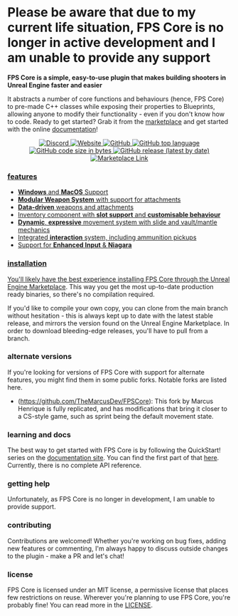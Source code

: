 # Please be aware that due to my current life situation, FPS Core is no longer in active development and I am unable to provide any support

**FPS Core is a simple, easy-to-use plugin that makes building shooters in Unreal Engine faster and easier**

It abstracts a number of core functions and behaviours (hence, FPS Core) to pre-made C++ classes while exposing their properties to Blueprints, allowing anyone to modify their functionality - even if you don't know how to code. Ready to get started? Grab it from the [marketplace](https://www.unrealengine.com/marketplace/en-US/product/fps-core) and get started with the online [documentation](https://emmadocs.dev)!

<div align="center">
  <a href="https://discord.gg/MzxdZd2WqR" target="_blank" title="Discord">
  <img alt="Discord" src="https://img.shields.io/discord/1010210608030961804">
  <a href="https://emmadocs.dev" target="_blank" title="Website">
  <img alt="Website" src="https://img.shields.io/website?label=documentation&url=https%3A%2F%2Femmadocs.dev">
  <a href="" target="_blank" title="">
  <img alt="GitHub" src="https://img.shields.io/github/license/whoisEllie/FPSCore">
  <img alt="GitHub top language" src="https://img.shields.io/github/languages/top/whoisEllie/FPSCore">
  <img alt="GitHub code size in bytes" src="https://img.shields.io/github/languages/code-size/whoisEllie/FPSCore">
  <img alt="GitHub release (latest by date)" src="https://img.shields.io/github/v/release/whoisEllie/FPSCore">
  <a href="https://www.unrealengine.com/marketplace/en-US/product/fps-core" target="_blank" title="Marketplace Link">
  <img alt="Marketplace Link" src="https://img.shields.io/badge/download-marketplace-blue">
</div>


### features
- **Windows** and **MacOS** Support
- **Modular Weapon System** with support for attachments
- **Data-driven** weapons and attachments
- Inventory component with **slot support** and **customisable behaviour**
- **Dynamic**, **expressive** movement system with slide and vault/mantle mechanics
- Integrated **interaction** system, including ammunition pickups
- Support for **Enhanced Input** & **Niagara**

### installation
You'll likely have the best experience installing FPS Core through the [Unreal Engine Marketplace](https://www.unrealengine.com/marketplace/en-US/product/fps-core). This way you get the most up-to-date production ready binaries, so there's no compilation required.

If you'd like to compile your own copy, you can clone from the main branch without hesitation - this is always kept up to date with the latest stable release, and mirrors the version found on the Unreal Engine Marketplace. In order to download bleeding-edge releases, you'll have to pull from a branch.

### alternate versions
If you're looking for versions of FPS Core with support for alternate features, you might find them in some public forks. Notable forks are listed here.
- (https://github.com/TheMarcusDev/FPSCore): This fork by Marcus Henrique is fully replicated, and has modifications that bring it closer to a CS-style game, such as sprint being the default movement state.
    
### learning and docs
The best way to get started with FPS Core is by following the QuickStart! series on the [documentation site](https://emmadocs.dev). You can find the first part of that [here](https://emmadocs.dev/fps-core/quickstart-part-1-creating-a-character/). Currently, there is no complete API reference.

### getting help
Unfortunately, as FPS Core is no longer in development, I am unable to provide support.

### contributing
Contributions are welcomed! Whether you're working on bug fixes, adding new features or commenting, I'm always happy to discuss outside changes to the plugin - make a PR and let's chat!

### license
FPS Core is licensed under an MIT license, a permissive license that places few restrictions on reuse. Wherever you're planning to use FPS Core, you're probably fine! You can read more in the [LICENSE](LICENSE).
